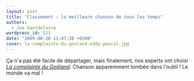 ```yaml
---
layout: post
title: "Classement : la meilleure chanson de tous les temps"
authors:
  - Joe Gantdelaine
wordpress_id: 523
date: "2009-08-20 11:47:38 +0200"
cover: la-complainte-du-goeland-eddy-pascal.jpg
---
```


Ça n'a pas été facile de départager, mais finalement, nos experts ont choisi
[_La complainte du Goéland_](http://www.abscons.org/2008/08/12/de-la-quete-du-graal-et-de-lagneau-pascal/).
Chanson apparemment tombée dans l'oubli ! Le monde va mal !
